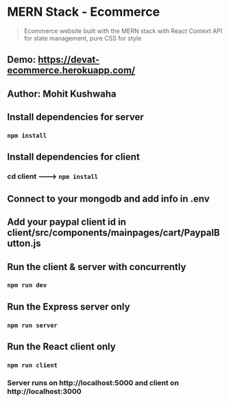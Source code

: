 # MERN Stack - Ecommerce
> Ecommerce website built with the MERN stack with React Context API for state management, pure CSS for style

## Demo: https://devat-ecommerce.herokuapp.com/

## Author: Mohit Kushwaha

## Install dependencies for server 
### `npm install`

## Install dependencies for client
### cd client ---> `npm install`

## Connect to your mongodb and add info in .env

## Add your paypal client id in client/src/components/mainpages/cart/PaypalButton.js

## Run the client & server with concurrently
### `npm run dev`

## Run the Express server only
### `npm run server`

## Run the React client only
### `npm run client`

### Server runs on http://localhost:5000 and client on http://localhost:3000


